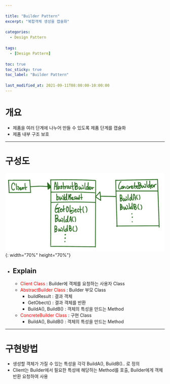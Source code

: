 ```yaml
---

title: "Builder Pattern"
excerpt: "복합객체 생성을 캡슐화" 

categories:
  - Design Pattern

tags:
  - [Design Pattern]

toc: true
toc_sticky: true
toc_label: "Builder Pattern"

last_modified_at: 2021-09-11T08:00:00-10:00:00
---
```


# 개요
  - 제품을 여러 단계에 나누어 만들 수 있도록 제품 단계를 캡슐화
  - 제품 내부 구조 보호

---

# 구성도
  ![image](/assets/images/DesignPattern/BuilderPattern.png){: width="70%" height="70%"}  

  - ## Explain
    - <span style="color:red">Client Class</span> : Builder에 객체를 요청하는 사용자 Class
    - <span style="color:red">AbstractBuilder Class</span> : Builder 부모 Class
      - buildResult : 결과 객체
      - GetObect() : 결과 객체를 반환
      - BuildA(), BuildB() : 객체의 특성을 만드는 Method
    - <span style="color:red">ConcreteBuilder Class</span> : 구현 Class
      - BuildA(), BuildB() : 객체의 특성을 만드는 Method

---

# 구현방법
  - 생성할 객체가 가질 수 있는 특성을 각각 BuildA(), BuildB().. 로 정의
  - Client는 Builder에서 필요한 특성에 해당하는 Method를 호출, Builder에게 객체 반환 요청하여 사용
